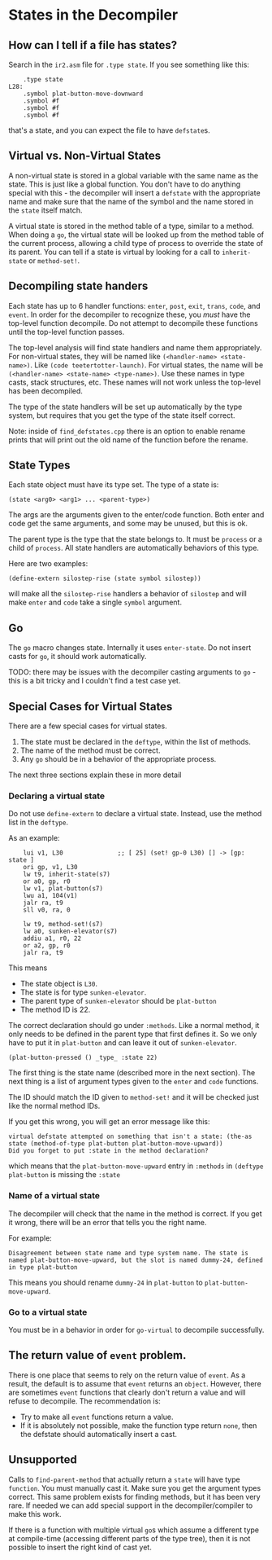 # States in the Decompiler

## How can I tell if a file has states?
Search in the `ir2.asm` file for `.type state`.  If you see something like this:
```
    .type state
L28:
    .symbol plat-button-move-downward
    .symbol #f
    .symbol #f
    .symbol #f
```
that's a state, and you can expect the file to have `defstate`s.

## Virtual vs. Non-Virtual States
A non-virtual state is stored in a global variable with the same name as the state.  This is just like a global function.  You don't have to do anything special with this - the decompiler will insert a `defstate` with the appropriate name and make sure that the name of the symbol and the name stored in the `state` itself match.

A virtual state is stored in the method table of a type, similar to a method.  When doing a `go`, the virtual state will be looked up from the method table of the current process, allowing a child type of process to override the state of its parent.  You can tell if a state is virtual by looking for a call to `inherit-state` or `method-set!`.

## Decompiling state handers
Each state has up to 6 handler functions: `enter`, `post`, `exit`, `trans`, `code`, and `event`. In order for the decompiler to recognize these, you _must_ have the top-level function decompile. Do not attempt to decompile these functions until the top-level function passes.

The top-level analysis will find state handlers and name them appropriately.  For non-virtual states, they will be named like `(<handler-name> <state-name>)`. Like `(code teetertotter-launch)`. For virtual states, the name will be `(<handler-name> <state-name> <type-name>)`.  Use these names in type casts, stack structures, etc. These names will not work unless the top-level has been decompiled.

The type of the state handlers will be set up automatically by the type system, but requires that you get the type of the state itself correct.

Note: inside of `find_defstates.cpp` there is an option to enable rename prints that will print out the old name of the function before the rename.

## State Types
Each state object must have its type set.  The type of a state is:
```
(state <arg0> <arg1> ... <parent-type>)
```

The args are the arguments given to the enter/code function. Both enter and code get the same arguments, and some may be unused, but this is ok.

The parent type is the type that the state belongs to.  It must be `process` or a child of `process`.  All state handlers are automatically behaviors of this type.

Here are two examples:
```
(define-extern silostep-rise (state symbol silostep))
```
will make all the `silostep-rise` handlers a behavior of `silostep` and will make `enter` and `code` take a single `symbol` argument.

## Go
The `go` macro changes state. Internally it uses `enter-state`.  Do not insert casts for `go`, it should work automatically.

TODO: there may be issues with the decompiler casting arguments to `go` - this is a bit tricky and I couldn't find a test case yet.

## Special Cases for Virtual States
There are a few special cases for virtual states.

1. The state must be declared in the `deftype`, within the list of methods.
2. The name of the method must be correct.
3. Any `go` should be in a behavior of the appropriate process.

The next three sections explain these in more detail

### Declaring a virtual state
Do not use `define-extern` to declare a virtual state.  Instead, use the method list in the `deftype`.

As an example:
```
    lui v1, L30               ;; [ 25] (set! gp-0 L30) [] -> [gp: state ]
    ori gp, v1, L30
    lw t9, inherit-state(s7)
    or a0, gp, r0
    lw v1, plat-button(s7)
    lwu a1, 104(v1)
    jalr ra, t9
    sll v0, ra, 0

    lw t9, method-set!(s7)
    lw a0, sunken-elevator(s7)
    addiu a1, r0, 22
    or a2, gp, r0
    jalr ra, t9
```

This means
- The state object is `L30`.
- The state is for type `sunken-elevator`.
- The parent type of `sunken-elevator` should be `plat-button`
- The method ID is 22.

The correct declaration should go under `:methods`. Like a normal method, it only needs to be defined in the parent type that first defines it. So we only have to put it in `plat-button` and can leave it out of `sunken-elevator`.

```
(plat-button-pressed () _type_ :state 22)
```

The first thing is the state name (described more in the next section).  The next thing is a list of argument types given to the `enter` and `code` functions.

The ID should match the ID given to `method-set!` and it will be checked just like the normal method IDs.

If you get this wrong, you will get an error message like this:
```
virtual defstate attempted on something that isn't a state: (the-as state (method-of-type plat-button plat-button-move-upward))
Did you forget to put :state in the method declaration?
```
which means that the `plat-button-move-upward` entry in `:methods` in `(deftype plat-button` is missing the `:state`

### Name of a virtual state
The decompiler will check that the name in the method is correct.  If you get it wrong, there will be an error that tells you the right name.

For example:
```
Disagreement between state name and type system name. The state is named plat-button-move-upward, but the slot is named dummy-24, defined in type plat-button
```

This means you should rename `dummy-24` in `plat-button` to `plat-button-move-upward`.


### Go to a virtual state
You must be in a behavior in order for `go-virtual` to decompile successfully.

## The return value of `event` problem.
There is one place that seems to rely on the return value of `event`. As a result, the default is to assume that `event` returns an `object`. However, there are sometimes `event` functions that clearly don't return a value and will refuse to decompile.  The recommendation is:
- Try to make all `event` functions return a value.
- If it is absolutely not possible, make the function type return `none`, then the defstate should automatically insert a cast.


## Unsupported
Calls to `find-parent-method` that actually return a `state` will have type `function`. You must manually cast it. Make sure you get the argument types correct. This same problem exists for finding methods, but it has been very rare. If needed we can add special support in the decompiler/compiler to make this work.

If there is a function with multiple virtual `go`s which assume a different type at compile-time (accessing different parts of the type tree), then it is not possible to insert the right kind of cast yet.

